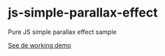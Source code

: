 # js-simple-parallax-effect
Pure JS simple parallax effect sample

[See de working demo](https://htmlpreview.github.io/?https://github.com/carloscabo/js-simple-parallax-effect/blob/master/index.html)
